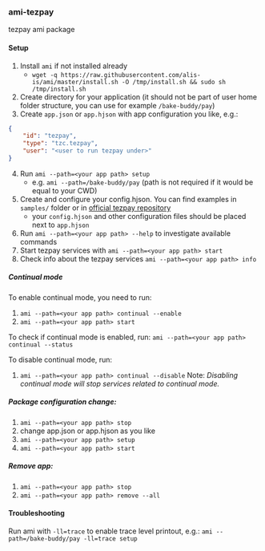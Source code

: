 ### ami-tezpay

tezpay ami package

#### Setup

1. Install `ami` if not installed already
    * `wget -q https://raw.githubusercontent.com/alis-is/ami/master/install.sh -O /tmp/install.sh && sudo sh /tmp/install.sh `
2. Create directory for your application (it should not be part of user home folder structure, you can use for example `/bake-buddy/pay`)
3. Create `app.json` or `app.hjson` with app configuration you like, e.g.:
```json
{
    "id": "tezpay",
    "type": "tzc.tezpay",
    "user": "<user to run tezpay under>"
}
```
4. Run `ami --path=<your app path> setup`
   * e.g. `ami --path=/bake-buddy/pay` (path is not required if it would be equal to your CWD)
5. Create and configure your config.hjson. You can find examples in `samples/` folder or in [official tezpay repository](https://github.com/tez-capital/tezpay/tree/main/docs/configuration) 
	- your `config.hjson` and other configuration files should be placed next to `app.hjson`
6. Run `ami --path=<your app path> --help` to investigate available commands
7. Start tezpay services with `ami --path=<your app path> start`
8. Check info about the tezpay services `ami --path=<your app path> info`

##### Continual mode

To enable continual mode, you need to run:
1. `ami --path=<your app path> continual --enable`
2. `ami --path=<your app path> start`

To check if continual mode is enabled, run:
`ami --path=<your app path> continual --status`

To disable continual mode, run:
1. `ami --path=<your app path> continual --disable`
Note: *Disabling continual mode will stop services related to continual mode.*

##### Package configuration change: 
1. `ami --path=<your app path> stop`
2. change app.json or app.hjson as you like
3. `ami --path=<your app path> setup`
4. `ami --path=<your app path> start`

##### Remove app: 
1. `ami --path=<your app path> stop`
2. `ami --path=<your app path> remove --all`

#### Troubleshooting 

Run ami with `-ll=trace` to enable trace level printout, e.g.:
`ami --path=/bake-buddy/pay -ll=trace setup`